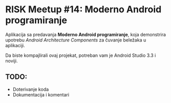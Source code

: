 # RISK Meetup #14: Moderno Android programiranje

Aplikacija sa predavanja **Moderno Android programiranje**, koja demonstrira upotrebu *Android Architecture Components* za čuvanje beležaka u aplikaciji.

Da biste kompajlirali ovaj projekat, potreban vam je Android Studio 3.3 i noviji.

## TODO:
- Doterivanje koda
- Dokumentacija i komentari

